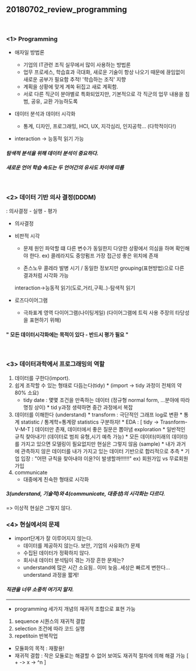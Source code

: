 ## 20180702_review_programming
<br>

### <1> Programming

* 애자일 방법론
	* 기업의 IT관련 조직 실무에서 많이 사용하는 방법론
	* 업무 프로세스, 학습효과 극대화, 새로운 기술이 항상 나오기 때문에 끊임없이 새로운 공부가 필요함 추적! '학습하는 조직' 지향
	* 계획을 상황에 맞게 계쏙 뒤집고 새로 계획함.
  * 서로 다른 직군이 분야별로 특화되었지만, 기본적으로 각 직군의 업무 내용을 침범, 공유, 교환 가능하도록 

* 데이터 분석과 데이터 시각화
  * 통계, 디자인, 프로그래밍, HCI, UX, 지각심리, 인지공학... (다학적이다!)

* interaction -> 능동적 읽기 가능

#### *탐색적 분석을 위해 데이터 분석이 중요하다.*

#### *새로운 언어 학습 속도는 두 언어간의 유사도 차이에 따름*

<br>

### <2> 데이터 기반 의사 결정(DDDM)
 : 의사결정 - 실행 - 평가

* 의사결정
* 비판적 시각 
  * 문제 원인 파악할 떄 다른 변수가 동일한지 다양한 상황에서 의심을 하며 확인해야 한다.
  ex) 콜레라지도 중앙펌프 가장 접근성 좋은 위치에 존재

  * 존스노우 콜레라 발병 시기 / 동일한 정보지만 grouping(표현방법)으로 다른 결과처럼 시각화 가능 

  interaction->능동적 읽기(도로,거리,구획..)-탐색적 읽기

* 로즈다이어그램
  * 극좌표계 영역 다이어그램(나이팅게일) (다이어그램에 트릭 사용 주장의 타당성을 표현하기 위해)

#### " 모든 데이터시각화에는 목적이 있다 - 반드시 평가 필요 "

<br>

### <3> 데이터과학에서 프로그래밍의 역할
  1. 데이터를 구한다(import).
  2. 쉽게 조작할 수 있는 형태로 다듬는다(tidy) 
    * (import -> tidy 과정이 전체의 약 80% 소요) 
	  * tidy date : 몇몇 조건을 만족하는 데이터 (정규형 normal form, ...분야에 따라 명칭 상이) 
  	* tid y과정 생략하면 중간 과정에서 복잡
  3. 데이터를 이해한다 (understand) 
  	* transform : 극단적인 그래프 log로 변환 
  	* 통계 statistic / 통계학=통계량 statistics 구분하자!
  	* EDA : [ tidy -> Trasnform-V-M-T ] 데이터만 존재, 데이터에서 좋은 질문은 뽑아냄 exploration 
   	* 일반적인 규칙 찾아내기! (데이터로 범죄 유형,시기 예측 가능)
  	* 모든 데이터(미래의 데이터)를 가지고 있으면 모델링이 필요없지만 현실은 그렇지 않음 (sample)
  	* 내가 과거에 관측하지 않은 데이터를 내가 가지고 있는 데이터 기반으로 합리적으로 추측
  	* 기업 입장 : "어떤 규칙을 찾아내야 이윤?이 발생할까!!!!!!" ex) 회원가입 vs 무료회원가입
  4. communicate
	  * 대중에게 친숙한 형태로 시각화 
  
#### *3(understand, 기술적)와 4(communicate, 대중성)의 시각화는 다르다.*

=> 이상적 현실은 그렇지 않다.

### <4> 현실에서의 문제
  * import단계가 잘 이루어지지 않는다. 
	* 데이터를 제공하지 않는다.  보안, 기업의 사유화(?) 문제
	* 수집된 데이터가 정확하지 않다. 
    * 회사내 데이터 분석팀이 겪는 가장 흔한 문제는?
    * understand에 많은 시간 소요됨.. 이미 늦음..세상은 빠르게 변한다... understand 과정을 짧게!
    
   #### *직관을 너무 소중히 여기지 말자.*
   
***
* programming 세가지 개념의 재귀적 조합으로 표현 가능
1) sequence 시퀀스의 재귀적 결합 
2) selection 조건에 따라 코드 실행
3) repetitoin 반복작업

* 모듈화의 목적 : 재활용!
* 재귀적 결합 : 작은 모듈로는 해결할 수 없어 보여도 재귀적 절차에 의해 해결 가능 [ + -> x -> ^n ]

